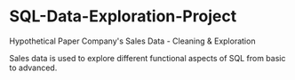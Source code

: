 # SQL-Data-Exploration-Project
Hypothetical Paper Company's Sales Data - Cleaning &amp; Exploration

Sales data is used to explore different functional aspects of SQL from basic to advanced.

